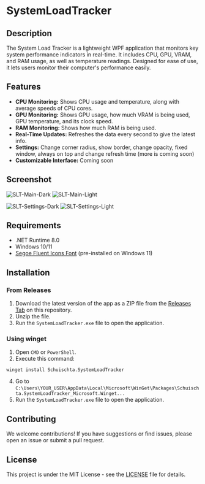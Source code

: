 # SystemLoadTracker

## Description
The System Load Tracker is a lightweight WPF application that monitors key system performance indicators in real-time. It includes CPU, GPU, VRAM, and RAM usage, as well as temperature readings. Designed for ease of use, it lets users monitor their computer's performance easily.

## Features
- **CPU Monitoring:** Shows CPU usage and temperature, along with average speeds of CPU cores.
- **GPU Monitoring:** Shows GPU usage, how much VRAM is being used, GPU temperature, and its clock speed.
- **RAM Monitoring:** Shows how much RAM is being used.
- **Real-Time Updates:** Refreshes the data every second to give the latest info.
- **Settings:** Change corner radius, show border, change opacity, fixed window, always on top and change refresh time (more is coming soon)
- **Customizable Interface:** Coming soon

## Screenshot
![SLT-Main-Dark](https://github.com/Schuischta/SystemLoadTracker/assets/35001838/67b5b9dd-615e-4207-b73b-437943f2dee2)
![SLT-Main-Light](https://github.com/Schuischta/SystemLoadTracker/assets/35001838/86ceba45-ae17-4d56-bfcd-0d36a76dc284)

![SLT-Settings-Dark](https://github.com/Schuischta/SystemLoadTracker/assets/35001838/b27c670d-79f6-4942-9ed9-2db050404718)
![SLT-Settings-Light](https://github.com/Schuischta/SystemLoadTracker/assets/35001838/9107ed17-b7ef-46f3-92ee-d2755e426e3d)



## Requirements
- .NET Runtime 8.0
- Windows 10/11
- [Segoe Fluent Icons Font](https://learn.microsoft.com/en-us/windows/apps/design/downloads/#fonts) (pre-installed on Windows 11)

## Installation

### From Releases
1. Download the latest version of the app as a ZIP file from the [Releases Tab](https://github.com/Schuischta/SystemLoadTracker/releases) on this repository.
2. Unzip the file.
3. Run the `SystemLoadTracker.exe` file to open the application.

### Using winget
1. Open `CMD` or `PowerShell`.
2. Execute this command:
```
winget install Schuischta.SystemLoadTracker
```
4. Go to `C:\Users\YOUR_USER\AppData\Local\Microsoft\WinGet\Packages\Schuischta.SystemLoadTracker_Microsoft.Winget...`
5. Run the `SystemLoadTracker.exe` file to open the application.

## Contributing
We welcome contributions! If you have suggestions or find issues, please open an issue or submit a pull request.

## License
This project is under the MIT License - see the [LICENSE](https://github.com/Schuischta/SystemLoadTracker/blob/master/LICENSE) file for details.
